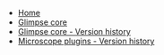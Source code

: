 * [Home](https://github.com/gelles-brandeis/Glimpse/wiki/Home)
* [Glimpse core](https://github.com/gelles-brandeis/Glimpse/wiki/Glimpse-main-program)
* [Glimpse core - Version history](https://github.com/gelles-brandeis/Glimpse/wiki/Glimpse-core---Version-history)
* [Microscope plugins - Version history](https://github.com/gelles-brandeis/Glimpse/wiki/Microscope-plugins---Version-history)